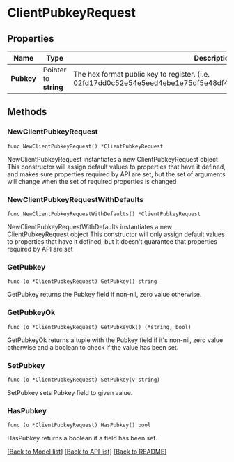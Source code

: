 # ClientPubkeyRequest

## Properties

Name | Type | Description | Notes
------------ | ------------- | ------------- | -------------
**Pubkey** | Pointer to **string** | The hex format public key to register. (i.e. 02fd17dd0c52e54e5eed4ebe1e75df5e48df422f81c26520d44380bef1691fdd98) | [optional] 

## Methods

### NewClientPubkeyRequest

`func NewClientPubkeyRequest() *ClientPubkeyRequest`

NewClientPubkeyRequest instantiates a new ClientPubkeyRequest object
This constructor will assign default values to properties that have it defined,
and makes sure properties required by API are set, but the set of arguments
will change when the set of required properties is changed

### NewClientPubkeyRequestWithDefaults

`func NewClientPubkeyRequestWithDefaults() *ClientPubkeyRequest`

NewClientPubkeyRequestWithDefaults instantiates a new ClientPubkeyRequest object
This constructor will only assign default values to properties that have it defined,
but it doesn't guarantee that properties required by API are set

### GetPubkey

`func (o *ClientPubkeyRequest) GetPubkey() string`

GetPubkey returns the Pubkey field if non-nil, zero value otherwise.

### GetPubkeyOk

`func (o *ClientPubkeyRequest) GetPubkeyOk() (*string, bool)`

GetPubkeyOk returns a tuple with the Pubkey field if it's non-nil, zero value otherwise
and a boolean to check if the value has been set.

### SetPubkey

`func (o *ClientPubkeyRequest) SetPubkey(v string)`

SetPubkey sets Pubkey field to given value.

### HasPubkey

`func (o *ClientPubkeyRequest) HasPubkey() bool`

HasPubkey returns a boolean if a field has been set.


[[Back to Model list]](../README.md#documentation-for-models) [[Back to API list]](../README.md#documentation-for-api-endpoints) [[Back to README]](../README.md)


